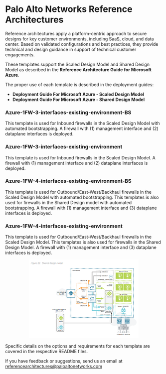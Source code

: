 # Palo Alto Networks Reference Architectures

Reference architectures apply a platform-centric approach to secure designs for key customer environments, including SaaS, cloud, and data center. Based on validated configurations and best practices, they provide technical and design guidance in support of technical customer engagements.

 These templates support the Scaled Design Model and Shared Design Model as described in the **Reference Architecture Guide for Microsoft Azure**.
 
 The proper use of each template is described in the deployment guides:
 - **Deployment Guide For Microsoft Azure - Scaled Design Model**
 - **Deployment Guide For Microsoft Azure - Shared Design Model**
 
 ### Azure-1FW-3-interfaces-existing-environment-BS
 This template is used for Inbound firewalls in the Scaled Design Model with automated bootstrapping.
 A firewall with (1) management interface and (2) dataplane interfaces is deployed.
 
 ### Azure-1FW-3-interfaces-existing-environment
 This template is used for Inbound firewalls in the Scaled Design Model.
 A firewall with (1) management interface and (2) dataplane interfaces is deployed.
 
 ### Azure-1FW-4-interfaces-existing-environment-BS
 This template is used for Outbound/East-West/Backhaul firewalls in the Scaled Design Model with automated bootstrapping.
 This templates is also used for firewalls in the Shared Design model with automated bootstrapping.
 A firewall with (1) management interface and (3) dataplane interfaces is deployed.
 
 ### Azure-1FW-4-interfaces-existing-environment
 This template is used for Outbound/East-West/Backhaul firewalls in the Scaled Design Model.
 This templates is also used for firewalls in the Shared Design Model.
 A firewall with (1) management interface and (3) dataplane interfaces is deployed.

 <p align="center">
  <img src="./Azure-1FW-4-interfaces-existing-environment/arch-ref.png" width="350" title="hover text">
</p>
 
 Specific details on the options and requirements for each template are covered in the respective README files.

If you have feedback or suggestions, send us an email at referencearchitectures@paloaltonetworks.com
